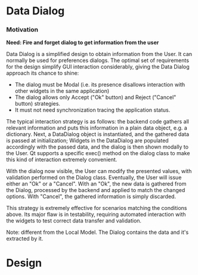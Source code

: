 # Data Dialog

### Motivation

**Need: Fire and forget dialog to get information from the user**

Data Dialog is a simplified design to obtain information from the User.
It can normally be used for preferences dialogs. The optimal set of requirements
for the design simplify GUI interaction considerably, giving the Data Dialog 
approach its chance to shine:

 - The dialog must be Modal (i.e. its presence disallows interaction with other widgets in the same
   application)
 - The dialog allows only Accept ("Ok" button) and Reject ("Cancel" button) strategies.
 - It must not need synchronization tracing the application status.

The typical interaction strategy is as follows: the backend code gathers all
relevant information and puts this information in a plain data object, e.g. a
dictionary.  Next, a DataDialog object is instantiated, and the gathered data
is passed at initialization; Widgets in the DataDialog are populated
accordingly with the passed data, and the dialog is then shown modally to the 
User. Qt supports a specific exec() method on the dialog class to make this kind
of interaction extremely convenient.

With the dialog now visible, the User can modify the presented values, with 
validation performed on the Dialog class. Eventually, the User will issue
either an "Ok" or a "Cancel". With an "Ok", the new data is gathered from the
Dialog, processed by the backend and applied to match the changed options.
With "Cancel", the gathered information is simply discarded. 

This strategy is extremely effective for scenarios matching the conditions
above. Its major flaw is in testability, requiring automated interaction
with the widgets to test correct data transfer and validation.

Note: different from the Local Model. The Dialog contains the data and it's extracted by it.

# Design